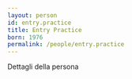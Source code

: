 ```yaml
---
layout: person
id: entry.practice
title: Entry Practice
born: 1976
permalink: /people/entry.practice
---
```


Dettagli della persona 